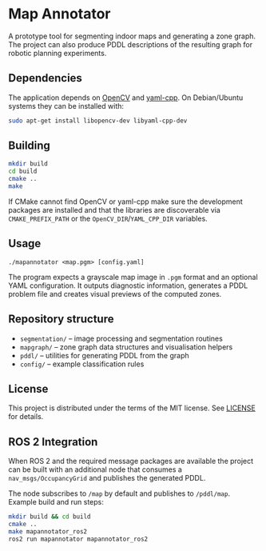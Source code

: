 # Map Annotator

A prototype tool for segmenting indoor maps and generating a zone graph. The
project can also produce PDDL descriptions of the resulting graph for robotic
planning experiments.

## Dependencies

The application depends on [OpenCV](https://opencv.org/) and
[yaml-cpp](https://github.com/jbeder/yaml-cpp). On Debian/Ubuntu systems they can
be installed with:

```bash
sudo apt-get install libopencv-dev libyaml-cpp-dev
```

## Building

```bash
mkdir build
cd build
cmake ..
make
```

If CMake cannot find OpenCV or yaml-cpp make sure the development packages are
installed and that the libraries are discoverable via `CMAKE_PREFIX_PATH` or the
`OpenCV_DIR`/`YAML_CPP_DIR` variables.

## Usage

```
./mapannotator <map.pgm> [config.yaml]
```

The program expects a grayscale map image in `.pgm` format and an optional YAML
configuration. It outputs diagnostic information, generates a PDDL problem file
and creates visual previews of the computed zones.

## Repository structure

- `segmentation/` – image processing and segmentation routines
- `mapgraph/` – zone graph data structures and visualisation helpers
- `pddl/` – utilities for generating PDDL from the graph
- `config/` – example classification rules

## License

This project is distributed under the terms of the MIT license. See
[LICENSE](LICENSE) for details.

## ROS 2 Integration

When ROS 2 and the required message packages are available the project can be
built with an additional node that consumes a `nav_msgs/OccupancyGrid` and
publishes the generated PDDL.

The node subscribes to `/map` by default and publishes to `/pddl/map`. Example
build and run steps:

```bash
mkdir build && cd build
cmake ..
make mapannotator_ros2
ros2 run mapannotator mapannotator_ros2
```
